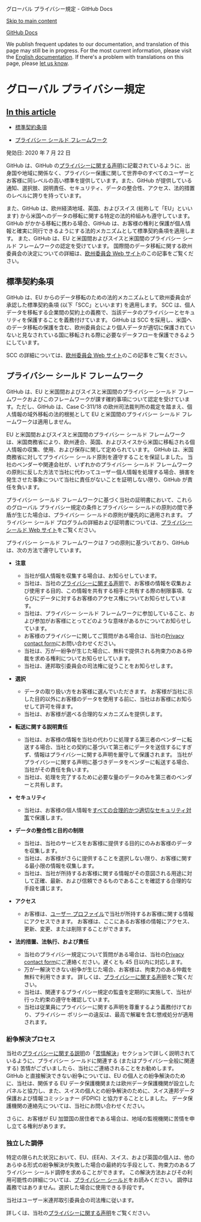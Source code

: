 グローバル プライバシー規定 - GitHub Docs

[Skip to main content](#main-content)

[](/ja)[GitHub Docs](/ja)

We publish frequent updates to our documentation, and translation of this page may still be in progress. For the most current information, please visit the [English documentation](/en). If there's a problem with translations on this page, please [let us know](https://github.com/contact?form[subject]=translation%20issue%20on%20docs.github.com&form[comments]=).

グローバル プライバシー規定
==========

[In this article](/site-policy/privacy-policies/global-privacy-practices#in-this-article)
----------

* [標準契約条項](#standard-contractual-clauses)

* [プライバシー シールド フレームワーク](#privacy-shield-framework)

発効日: 2020 年 7 月 22 日

GitHub は、GitHub の[プライバシーに関する声明](/ja/github/site-policy/github-privacy-statement#githubs-global-privacy-practices)に記載されているように、出身国や地域に関係なく、プライバシー保護に関して世界中のすべてのユーザーとお客様に同レベルの高い標準を提供しています。また、GitHub が提供している通知、選択肢、説明責任、セキュリティ、データの整合性、アクセス、法的措置のレベルに誇りを持っています。

また、GitHub は、欧州経済地域、英国、およびスイス (総称して「EU」といいます) から米国へのデータの移転に関する特定の法的枠組みも遵守しています。 GitHub がかかる移転に携わる場合、GitHub は、お客様の権利と保護が個人情報と確実に同行できるようにする法的メカニズムとして標準契約条項を適用します。 また、GitHub は、EU と米国間およびスイスと米国間のプライバシー シールド フレームワークの認定を受けています。 国際間のデータ移転に関する欧州委員会の決定についての詳細は、[欧州委員会 Web サイト](https://ec.europa.eu/info/law/law-topic/data-protection/international-dimension-data-protection_en)のこの記事をご覧ください。

[](#standard-contractual-clauses)標準契約条項
----------

GitHub は、EU からのデータ移転のための法的メカニズムとして欧州委員会が承認した標準契約条項 (以下「SCC」といいます) を適用します。 SCC は、個人データを移転する企業間の契約上の義務で、当該データのプライバシーとセキュリティを保護することを義務付けています。 GitHub は SCC を採用し、米国へのデータ移転の保護を含む、欧州委員会により個人データが適切に保護されていないと見なされている国に移転される際に必要なデータフローを保護できるようにしています。

SCC の詳細については、[欧州委員会 Web サイト](https://ec.europa.eu/info/law/law-topic/data-protection/international-dimension-data-protection/standard-contractual-clauses-scc_en)のこの記事をご覧ください。

[](#privacy-shield-framework)プライバシー シールド フレームワーク
----------

GitHub は、EU と米国間およびスイスと米国間のプライバシー シールド フレームワークおよびこのフレームワークが課す確約事項について認定を受けています。ただし、GitHub は、Case C-311/18 の欧州司法裁判所の裁定を踏まえ、個人情報の域外移転の法的根拠として EU と米国間のプライバシー シールド フレームワークは適用しません。

EU と米国間およびスイスと米国間のプライバシー シールド フレームワークは、米国商務省により、欧州連合、英国、およびスイスから米国に移転される個人情報の収集、使用、および保存に関して定められています。 GitHub は、米国商務省に対してプライバシー シールド原則を遵守することを保証しました。 当社のベンダーや関連会社が、いずれかのプライバシー シールド フレームワークの原則に反した方法で当社に代わってユーザー個人情報を処理する場合、損害を発生させた事象について当社に責任がないことを証明しない限り、GitHub が責任を負います。

プライバシー シールド フレームワークに基づく当社の証明書において、これらのグローバル プライバシー規定の条件とプライバシー シールドの原則の間で矛盾が生じた場合は、プライバシー シールドの原則が優先的に適用されます。 プライバシー シールド プログラムの詳細および証明書については、[プライバシー シールド Web サイト](https://www.privacyshield.gov/)をご覧ください。

プライバシー シールド フレームワークは 7 つの原則に基づいており、GitHub は、次の方法で遵守しています。

* **注意**
  * 当社が個人情報を収集する場合は、お知らせしています。
  * 当社は、当社の[プライバシーに関する声明](/ja/articles/github-privacy-statement)で、お客様の情報を収集および使用する目的、この情報を共有する相手と共有する際の制限事項、ならびにデータに対するお客様のアクセス権についてお知らせしています。
  * 当社は、プライバシー シールド フレームワークに参加していること、および参加がお客様にとってどのような意味があるかについてお知らせしています。
  * お客様のプライバシーに関してご質問がある場合は、当社の[Privacy contact form](https://github.com/contact/privacy)にお問い合わせください。
  * 当社は、万が一紛争が生じた場合に、無料で提供される拘束力のある仲裁を求める権利についてお知らせしています。
  * 当社は、連邦取引委員会の司法権に従うことをお知らせします。

* **選択**
  * データの取り扱い方をお客様に選んでいただきます。 お客様が当社に示した目的以外にお客様のデータを使用する前に、当社はお客様にお知らせして許可を得ます。
  * 当社は、お客様が選べる合理的なメカニズムを提供します。

* **転送に関する説明責任**
  * 当社は、お客様の情報を当社の代わりに処理する第三者のベンダーに転送する場合、当社との契約に基づいて第三者にデータを送信するにすぎず、情報はプライバシーに関する声明を厳守して保護されます。 当社がプライバシーに関する声明に基づきデータをベンダーに転送する場合、当社がその責任を負います。
  * 当社は、処理を完了するために必要な量のデータのみを第三者のベンダーと共有します。

* **セキュリティ**
  * 当社は、お客様の個人情報を[すべての合理的かつ適切なセキュリティ対策](https://github.com/security)で保護します。

* **データの整合性と目的の制限**
  * 当社は、当社のサービスをお客様に提供する目的にのみお客様のデータを収集します。
  * 当社は、お客様がさらに提供することを選択しない限り、お客様に関する最小限の情報を収集します。
  * 当社は、当社が所持するお客様に関する情報がその意図される用途に対して正確、最新、および信頼できるものであることを確認する合理的な手段を講じます。

* **アクセス**
  * お客様は、[ユーザー プロファイル](https://github.com/settings/profile)で当社が所持するお客様に関する情報にアクセスできます。 お客様は、ここにあるお客様の情報にアクセス、更新、変更、または削除することができます。

* **法的措置、法執行、および責任**
  * 当社のプライバシー規定について質問がある場合は、当社の[Privacy contact form](https://github.com/contact/privacy)にご連絡ください。遅くとも 45 日以内に対応します。
  * 万が一解決できない紛争が生じた場合、お客様は、拘束力のある仲裁を無料で利用できます。 詳しくは、[プライバシーに関する声明](/ja/articles/github-privacy-statement)をご覧ください。
  * 当社は、関連するプライバシー規定の監査を定期的に実施して、当社が行った約束の遵守を確認しています。
  * 当社は従業員にプライバシーに関する声明を尊重するよう義務付けており、プライバシー ポリシーの違反は、最高で解雇を含む懲戒処分が適用されます。

### [](#dispute-resolution-process)紛争解決プロセス ###

当社の[プライバシーに関する説明](/ja/github/site-policy/github-privacy-statement)の「[苦情解決](/ja/github/site-policy/github-privacy-statement#resolving-complaints)」セクションで詳しく説明されているように、プライバシー シールドに関連する (またはプライバシー全般に関連する) 苦情がございましたら、当社にご連絡されることをお勧めします。 GitHub と直接解決できない紛争については、EU の個人との紛争解決のために、当社は、関係する EU データ保護機関または欧州データ保護機関が設立したパネルと協力し、また、スイスの個人との紛争解決のために、スイス連邦データ保護および情報コミッショナー (FDPIC) と協力することとしました。 データ保護機関の連絡先については、当社にお問い合わせください。

さらに、お客様が EU 加盟国の居住者である場合は、地域の監視機関に苦情を申し立てる権利があります。

### [](#independent-arbitration)独立した調停 ###

特定の限られた状況において、EU、(EEA)、スイス、および英国の個人は、他のあらゆる形式の紛争解決が失敗した場合の最終的な手段として、拘束力のあるプライバシー シールド調停を求めることができます。 この解決方法およびその利用可能性の詳細については、[プライバシー シールド](https://www.privacyshield.gov/article?id=ANNEX-I-introduction)をお読みください。 調停は義務ではありません。選択した場合に使用できる手段です。

当社はユーザー米連邦取引委員会の司法権に従います。

詳しくは、当社の[プライバシーに関する声明](/ja/articles/github-privacy-statement)をご覧ください。
